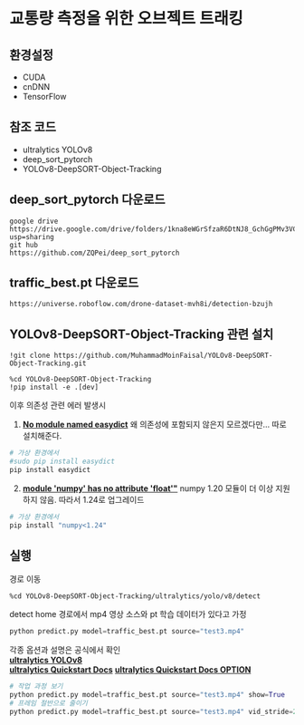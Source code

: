 # 교통량 측정을 위한 오브젝트 트래킹 
## 환경설정
- CUDA
- cnDNN
- TensorFlow

## 참조 코드
- ultralytics YOLOv8
- deep_sort_pytorch
- YOLOv8-DeepSORT-Object-Tracking

## deep_sort_pytorch 다운로드
```
google drive
https://drive.google.com/drive/folders/1kna8eWGrSfzaR6DtNJ8_GchGgPMv3VC8?usp=sharing
git hub
https://github.com/ZQPei/deep_sort_pytorch
```

## traffic_best.pt 다운로드
```
https://universe.roboflow.com/drone-dataset-mvh8i/detection-bzujh
```

## YOLOv8-DeepSORT-Object-Tracking 관련 설치
```
!git clone https://github.com/MuhammadMoinFaisal/YOLOv8-DeepSORT-Object-Tracking.git
```
```
%cd YOLOv8-DeepSORT-Object-Tracking
!pip install -e .[dev]
```
이후 의존성 관련 에러 발생시
1. **[No module named easydict](https://stackoverflow.com/questions/43732185/importerror-no-module-named-easydict)** 
왜 의존성에 포함되지 않은지 모르겠다만… 따로 설치해준다.
```python
# 가상 환경에서
#sudo pip install easydict
pip install easydict
```
2. **[module 'numpy' has no attribute 'float'"](https://stackoverflow.com/questions/74844262/how-can-i-solve-error-module-numpy-has-no-attribute-float-in-python)** 
numpy 1.20 모듈이 더 이상 지원하지 않음. 따라서 1.24로 업그레이드
```python
# 가상 환경에서
pip install "numpy<1.24"
```

## 실행
경로 이동
```
%cd YOLOv8-DeepSORT-Object-Tracking/ultralytics/yolo/v8/detect
```
detect home 경로에서 mp4 영상 소스와 pt 학습 데이터가 있다고 가정
```python
python predict.py model=traffic_best.pt source="test3.mp4"
```
각종 옵션과 설명은 공식에서 확인  
**[ultralytics YOLOv8](https://github.com/ultralytics/ultralytics)**  
**[ultralytics Quickstart Docs](https://docs.ultralytics.com/quickstart/)** 
**[ultralytics Quickstart Docs OPTION](https://docs.ultralytics.com/usage/cfg/#train)** 
```python
# 작업 과정 보기
python predict.py model=traffic_best.pt source="test3.mp4" show=True
# 프레임 절반으로 줄이기
python predict.py model=traffic_best.pt source="test3.mp4" vid_stride=2
```
